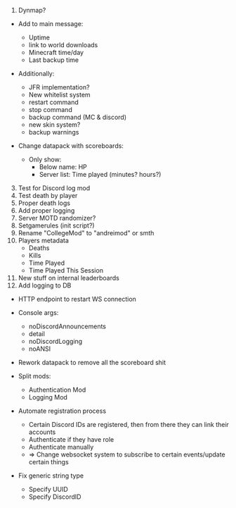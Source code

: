 1. Dynmap?

-   Add to main message:

    -   Uptime
    -   link to world downloads
    -   Minecraft time/day
    -   Last backup time

-   Additionally:

    -   JFR implementation?
    -   New whitelist system
    -   restart command
    -   stop command
    -   backup command (MC & discord)
    -   new skin system?
    -   backup warnings

-   Change datapack with scoreboards:
    -   Only show:
        -   Below name: HP
        -   Server list: Time played (minutes? hours?)

3. Test for Discord log mod
4. Test death by player
5. Proper death logs
6. Add proper logging
7. Server MOTD randomizer?
8. Setgamerules (init script?)
9. Rename "CollegeMod" to "andreimod" or smth
10. Players metadata
    - Deaths
    - Kills
    - Time Played
    - Time Played This Session
11. New stuff on internal leaderboards
12. Add logging to DB

-   HTTP endpoint to restart WS connection
-   Console args:

    -   noDiscordAnnouncements
    -   detail
    -   noDiscordLogging
    -   noANSI

-   Rework datapack to remove all the scoreboard shit

-   Split mods:

    -   Authentication Mod
    -   Logging Mod

-   Automate registration process

    -   Certain Discord IDs are registered, then from there they can link their accounts
    -   Authenticate if they have role
    -   Authenticate manually
    -   => Change websocket system to subscribe to certain events/update certain things

-   Fix generic string type
    -   Specify UUID
    -   Specify DiscordID
